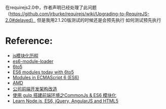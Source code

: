 在requirejs2.0中，作者声明已经处理了此问题（https://github.com/jrburke/requirejs/wiki/Upgrading-to-RequireJS-2.0#delayed）
但是我用2.1.20版测试的时候还是会预先执行
如何测试预先执行

# Reference:
* [js模块化历程](http://www.cnblogs.com/lvdabao/p/js-modules-develop.html)
* [es6-module-loader](https://github.com/ModuleLoader/es6-module-loader)
* [6to5](https://github.com/babel/grunt-babel)
* [ES6 modules today with 6to5](https://github.com/JSRocksHQ/es6-modules-today-with-6to5)
* [Modules in ECMAScript 6 (ES6)](http://www.dotnetcurry.com/javascript/1118/modules-in-ecmascript6)
* [AMD](https://github.com/amdjs/amdjs-api/wiki/AMD)
* [公司前端开发架构改造](https://segmentfault.com/a/1190000004962586)
* [使用 gulp 搭建前端环境之CommonJs & ES6 模块化](https://segmentfault.com/a/1190000004141674)
* [Learn Node.js, ES6, jQuery, AngularJS and HTML5](http://www.dotnetcurry.com/javascript/1226/learn-nodejs-es6-jquery-angularjs-html5)